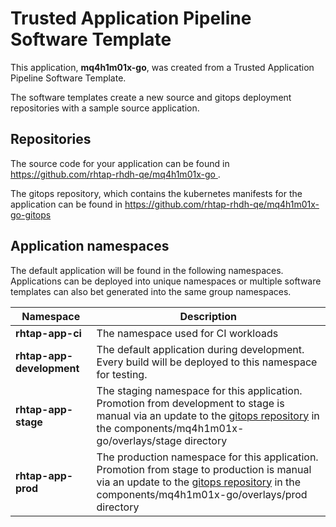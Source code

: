 # Trusted Application Pipeline Software Template

This application, **mq4h1m01x-go**, was created from a Trusted Application Pipeline Software Template.

The software templates create a new source and gitops deployment repositories with a sample source application. 

## Repositories

The source code for your application can be found in [https://github.com/rhtap-rhdh-qe/mq4h1m01x-go ](https://github.com/rhtap-rhdh-qe/mq4h1m01x-go ).
 
The gitops repository, which contains the kubernetes manifests for the application can be found in 
[https://github.com/rhtap-rhdh-qe/mq4h1m01x-go-gitops ](https://github.com/rhtap-rhdh-qe/mq4h1m01x-go-gitops ) 

## Application namespaces 

The default application will be found in the following namespaces. Applications can be deployed into unique namespaces or multiple software templates can also bet generated into the same group namespaces.  

|  Namespace   |  Description   |  
| -------- | -------- |
| **rhtap-app-ci** | The namespace used for CI workloads |
| **rhtap-app-development** | The default application during development. Every build will be deployed to this namespace for testing. |
| **rhtap-app-stage** | The staging namespace for this application. Promotion from development to stage is manual via an update to the [gitops repository](https://github.com/rhtap-rhdh-qe/mq4h1m01x-go-gitops ) in the components/mq4h1m01x-go/overlays/stage directory |
| **rhtap-app-prod** | The production namespace for this application. Promotion from stage to production is manual via an update to the [gitops repository](https://github.com/rhtap-rhdh-qe/mq4h1m01x-go-gitops ) in the components/mq4h1m01x-go/overlays/prod directory |